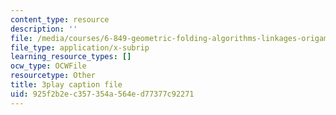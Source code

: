 ```yaml
---
content_type: resource
description: ''
file: /media/courses/6-849-geometric-folding-algorithms-linkages-origami-polyhedra-fall-2012/925f2b2ec357354a564ed77377c92271_FEmDxtkee_0.srt
file_type: application/x-subrip
learning_resource_types: []
ocw_type: OCWFile
resourcetype: Other
title: 3play caption file
uid: 925f2b2e-c357-354a-564e-d77377c92271
---
```

